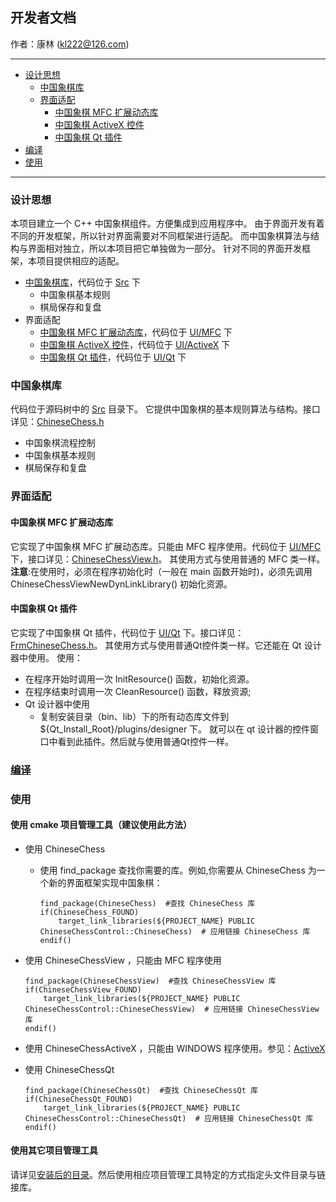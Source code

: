 ## 开发者文档
作者：康林 (kl222@126.com)

--------------------------

- [设计思想](#设计思想)
  + [中国象棋库](#中国象棋库)
  + [界面适配](界面适配)
    - [中国象棋 MFC 扩展动态库](#中国象棋-MFC-扩展动态库)
    - [中国象棋 ActiveX 控件](ActiveX.md)
    - [中国象棋 Qt 插件](#中国象棋-Qt-插件)
- [编译](Build.md)
- [使用](#使用)

--------------------------

### 设计思想

本项目建立一个 C++ 中国象棋组件。方便集成到应用程序中。
由于界面开发有着不同的开发框架，所以针对界面需要对不同框架进行适配。
而中国象棋算法与结构与界面相对独立，所以本项目把它单独做为一部分。
针对不同的界面开发框架，本项目提供相应的适配。

- [中国象棋库](#中国象棋库)，代码位于 [Src](../Src) 下
  + 中国象棋基本规则
  + 棋局保存和复盘
- 界面适配
  + [中国象棋 MFC 扩展动态库](#中国象棋-MFC-扩展动态库)，代码位于 [UI/MFC](../UI/MFC) 下
  + [中国象棋 ActiveX 控件](ActiveX.md)，代码位于 [UI/ActiveX](../UI/ActiveX) 下
  + [中国象棋 Qt 插件](#中国象棋-Qt-插件)，代码位于 [UI/Qt](../UI/Qt) 下

### 中国象棋库

代码位于源码树中的 [Src](../Src) 目录下。
它提供中国象棋的基本规则算法与结构。接口详见：[ChineseChess.h](../Src/ChineseChess.h)

+ 中国象棋流程控制
+ 中国象棋基本规则
+ 棋局保存和复盘

### 界面适配
#### 中国象棋 MFC 扩展动态库

它实现了中国象棋 MFC 扩展动态库。只能由 MFC 程序使用。代码位于 [UI/MFC](../UI/MFC) 下，接口详见：[ChineseChessView.h](../UI/MFC/ChineseChessView.h)。
其使用方式与使用普通的 MFC 类一样。  
**注意**:在使用时，必须在程序初始化时（一般在 main 函数开始时)，必须先调用 ChineseChessViewNewDynLinkLibrary() 初始化资源。

#### 中国象棋 Qt 插件

它实现了中国象棋 Qt 插件，代码位于 [UI/Qt](../UI/Qt) 下。接口详见：[FrmChineseChess.h](../UI/Qt/FrmChineseChess.h)。
其使用方式与使用普通Qt控件类一样。它还能在 Qt 设计器中使用。
使用：
- 在程序开始时调用一次 InitResource() 函数，初始化资源。
- 在程序结束时调用一次 CleanResource() 函数，释放资源;
- Qt 设计器中使用
  + 复制安装目录（bin、lib）下的所有动态库文件到 ${Qt_Install_Root}/plugins/designer 下。
  就可以在 qt 设计器的控件窗口中看到此插件。然后就与使用普通Qt控件一样。

### [编译](Build.md)

### 使用
#### 使用 cmake 项目管理工具（建议使用此方法）
- 使用 ChineseChess
  + 使用 find_package 查找你需要的库。例如,你需要从 ChineseChess 为一个新的界面框架实现中国象棋：

        find_package(ChineseChess)  #查找 ChineseChess 库
        if(ChineseChess_FOUND)
            target_link_libraries(${PROJECT_NAME} PUBLIC ChineseChessControl::ChineseChess)  # 应用链接 ChineseChess 库
        endif()
      
- 使用 ChineseChessView ，只能由 MFC 程序使用

      find_package(ChineseChessView)  #查找 ChineseChessView 库
      if(ChineseChessView_FOUND)
          target_link_libraries(${PROJECT_NAME} PUBLIC ChineseChessControl::ChineseChessView)  # 应用链接 ChineseChessView 库
      endif()

- 使用 ChineseChessActiveX ，只能由 WINDOWS 程序使用。参见：[ActiveX](ActiveX.md#使用)

- 使用 ChineseChessQt 

      find_package(ChineseChessQt)  #查找 ChineseChessQt 库
      if(ChineseChessQt_FOUND)
          target_link_libraries(${PROJECT_NAME} PUBLIC ChineseChessControl::ChineseChessQt)  # 应用链接 ChineseChessQt 库
      endif()

#### 使用其它项目管理工具
请详见[安装后的目录](Build.md#安装目录)。然后使用相应项目管理工具特定的方式指定头文件目录与链接库。
